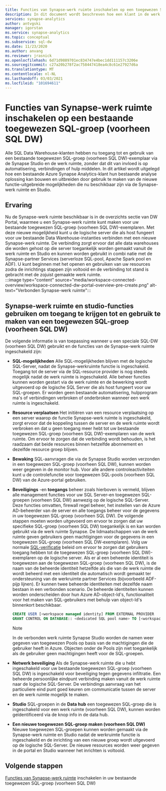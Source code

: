 ```yaml
---
title: Functies van Synapse-werk ruimte inschakelen op een toegewezen SQL-groep (voorheen SQL DW)
description: In dit document wordt beschreven hoe een klant in de werk ruimte het bestaande SQL DW zelfstandige exemplaar kan openen en gebruiken.
services: synapse-analytics
author: antvgski
manager: igorstan
ms.service: synapse-analytics
ms.topic: conceptual
ms.subservice: sql-dw
ms.date: 11/23/2020
ms.author: anvang
ms.reviewer: jrasnick
ms.openlocfilehash: 6d71d9889701ec834747e4bec1dd111157c3206e
ms.sourcegitcommit: c27a20b278f2ac758447418ea4c8c61e27927d6a
ms.translationtype: MT
ms.contentlocale: nl-NL
ms.lasthandoff: 03/03/2021
ms.locfileid: "101694611"
---
```

# <a name="enabling-synapse-workspace-features-on-an-existing-dedicated-sql-pool-formerly-sql-dw"></a>Functies van Synapse-werk ruimte inschakelen op een bestaande toegewezen SQL-groep (voorheen SQL DW)

Alle SQL Data Warehouse-klanten hebben nu toegang tot en gebruik van een bestaande toegewezen SQL-groep (voorheen SQL DW)-exemplaar via de Synapse Studio en de werk ruimte, zonder dat dit van invloed is op automatisering, verbindingen of hulp middelen. In dit artikel wordt uitgelegd hoe een bestaande Azure Synapse Analytics-klant hun bestaande analyse oplossing kan bouwen en uitbreiden door gebruik te maken van de nieuwe functie-uitgebreide mogelijkheden die nu beschikbaar zijn via de Synapse-werk ruimte en Studio.   

## <a name="experience"></a>Ervaring
 
Nu de Synapse-werk ruimte beschikbaar is in de overzichts sectie van DW Portal, waarmee u een Synapse-werk ruimte kunt maken voor uw bestaande toegewezen SQL-groep (voorheen SQL DW)-exemplaren. Met deze nieuwe mogelijkheid kunt u de logische server die als host fungeert voor uw bestaande Data Warehouse-instanties verbinden met een nieuwe Synapse-werk ruimte. De verbinding zorgt ervoor dat alle data warehouses die worden gehost op die server toegankelijk worden gemaakt vanuit de werk ruimte en Studio en kunnen worden gebruikt in combi natie met de Synapse-partner Services (serverloze SQL-pool, Apache Spark pool en ADF). U kunt beginnen met het openen en gebruiken van uw resources zodra de inrichtings stappen zijn voltooid en de verbinding tot stand is gebracht met de zojuist gemaakte werk ruimte.  
:::image type="content" source="media/workspace-connected-overview/workspace-connected-dw-portal-overview-pre-create.png" alt-text="Verbonden Synapse-werk ruimte":::

## <a name="using-synapse-workspace-and-studio-features-to-access-and-use-a-dedicated-sql-pool-formerly-sql-dw"></a>Synapse-werk ruimte en studio-functies gebruiken om toegang te krijgen tot en gebruik te maken van een toegewezen SQL-groep (voorheen SQL DW)
 
De volgende informatie is van toepassing wanneer u een speciale SQL-DW (voorheen SQL DW) gebruikt en de functies van de Synapse-werk ruimte ingeschakeld zijn: 
- **SQL-mogelijkheden** Alle SQL-mogelijkheden blijven met de logische SQL-Server, nadat de Synapse-werkruimte functie is ingeschakeld. Toegang tot de server via de SQL-resource provider is nog steeds mogelijk nadat de werk ruimte is ingeschakeld. Alle beheer functies kunnen worden gestart via de werk ruimte en de bewerking wordt uitgevoerd op de logische SQL Server die als host fungeert voor uw SQL-groepen. Er worden geen bestaande automatisering, hulpprogram ma's of verbindingen verbroken of onderbroken wanneer een werk ruimte is ingeschakeld.  
- **Resource verplaatsen**  Het initiëren van een resource verplaatsing op een server waarop de functie Synapse-werk ruimte is ingeschakeld, zorgt ervoor dat de koppeling tussen de server en de werk ruimte wordt verbroken en dat u geen toegang meer hebt tot uw bestaande toegewezen SQL-groep (voorheen SQL DW)-exemplaren van de werk ruimte. Om ervoor te zorgen dat de verbinding wordt behouden, is het raadzaam dat beide resources binnen hetzelfde abonnement en dezelfde resource groep blijven. 
- **Bewaking** SQL-aanvragen die via de Synapse Studio worden verzonden in een toegewezen SQL-groep (voorheen SQL DW), kunnen worden weer gegeven in de monitor hub. Voor alle andere controleactiviteiten kunt u de controlefunctie voor toegewezen SQL-pools (voorheen SQL DW) van de Azure-portal gebruiken. 
- **Beveiligings** -en **toegangs** beheer zoals hierboven is vermeld, blijven alle management functies voor uw SQL Server-en toegewezen SQL-groepen (voorheen SQL DW) aanwezig op de logische SQL-Server. Deze functies omvatten, firewall regel beheer, het instellen van de Azure AD-beheerder van de server en alle toegangs beheer voor de gegevens in uw toegewezen SQL-groep (voorheen SQL DW). De volgende stappen moeten worden uitgevoerd om ervoor te zorgen dat uw specifieke SQL-groep (voorheen SQL DW) toegankelijk is en kan worden gebruikt via de werk ruimte Synapse. De lidmaatschappen van de werk ruimte geven gebruikers geen machtigingen voor de gegevens in een toegewezen SQL-groep (voorheen SQL DW-exemplaren). Volg uw normale [SQL-verificatie](sql-data-warehouse-authentication.md) beleid om ervoor te zorgen dat gebruikers toegang hebben tot de toegewezen SQL-groep (voorheen SQL DW)-exemplaren op de logische server. Als er al een beheerde identiteit is toegewezen aan de toegewezen SQL-groep (voorheen SQL DW), is de naam van de beheerde identiteit hetzelfde als die van de werk ruimte die wordt beheerd met een identiteit die automatisch wordt gemaakt ter ondersteuning van de werkruimte partner Services (bijvoorbeeld ADF-pijp lijnen).  Er kunnen twee beheerde identiteiten met dezelfde naam bestaan in een verbonden scenario. De beheerde identiteiten kunnen worden onderscheiden door hun Azure AD-object-Id's, functionaliteit voor het maken van SQL-gebruikers met behulp van object-Id's binnenkort beschikbaar.

    ```sql
    CREATE USER [<workspace managed identity] FROM EXTERNAL PROVIDER 
    GRANT CONTROL ON DATABASE:: <dedicated SQL pool name> TO [<workspace managed identity>
    ```

    > [!NOTE] 
    > In de verbonden werk ruimte Synapse Studio worden de namen weer gegeven van toegewezen Pools op basis van de machtigingen die de gebruiker heeft in Azure. Objecten onder de Pools zijn niet toegankelijk als de gebruiker geen machtigingen heeft voor de SQL-groepen. 

- **Netwerk beveiliging** Als de Synapse-werk ruimte die u hebt ingeschakeld voor uw bestaande toegewezen SQL-groep (voorheen SQL DW) is ingeschakeld voor beveiliging tegen gegevens infiltratie. Een beheerde persoonlijke eindpunt verbinding maken vanuit de werk ruimte naar de logische SQL-Server. De verbindings aanvraag van het particuliere eind punt goed keuren om communicatie tussen de server en de werk ruimte mogelijk te maken.
- **Studio** SQL-groepen in de **Data hub** een toegewezen SQL-groep die is ingeschakeld voor een werk ruimte (voorheen SQL DW), kunnen worden geïdentificeerd via de knop info in de data hub. 
- **Een nieuwe toegewezen SQL-groep maken (voorheen SQL DW)** Nieuwe toegewezen SQL-groepen kunnen worden gemaakt via de Synapse-werk ruimte en Studio nadat de werkruimte functie is ingeschakeld en de inrichting van een nieuwe groep wordt uitgevoerd op de logische SQL-Server. De nieuwe resources worden weer gegeven in de portal en Studio wanneer het inrichten is voltooid.      

## <a name="next-steps"></a>Volgende stappen
[Functies van Synapse-werk ruimte](workspace-connected-create.md) inschakelen in uw bestaande toegewezen SQL-groep (voorheen SQL DW)
